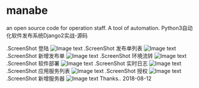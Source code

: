 # manabe
an open source code for operation staff. A tool of automation.
Python3自动化软件发布系统Django2实战-源码
 
 .ScreenShot 登陆
 ![Image text](https://raw.githubusercontent.com/aguncn/manabe/master/img/manabe-demo-9.png)
 .ScreenShot 发布单列表
 ![Image text](https://raw.githubusercontent.com/aguncn/manabe/master/img/manabe-demo-1.png)
  .ScreenShot 新增发布单
 ![Image text](https://raw.githubusercontent.com/aguncn/manabe/master/img/manabe-demo-2.png)
  .ScreenShot 环境流转
 ![Image text](https://raw.githubusercontent.com/aguncn/manabe/master/img/manabe-demo-3.png)
  .ScreenShot 软件部署
 ![Image text](https://raw.githubusercontent.com/aguncn/manabe/master/img/manabe-demo-4.png)
  .ScreenShot 实时日志
 ![Image text](https://raw.githubusercontent.com/aguncn/manabe/master/img/manabe-demo-5.png)
  .ScreenShot 应用服务列表
 ![Image text](https://raw.githubusercontent.com/aguncn/manabe/master/img/manabe-demo-6.png)
  .ScreenShot 授权
 ![Image text](https://raw.githubusercontent.com/aguncn/manabe/master/img/manabe-demo-7.png)
  .ScreenShot 新增服务器
 ![Image text](https://raw.githubusercontent.com/aguncn/manabe/master/img/manabe-demo-8.png)
Thanks..
2018-08-12 
